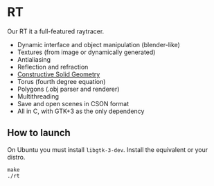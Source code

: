 # RT

Our RT it a full-featured raytracer.

 * Dynamic interface and object manipulation (blender-like)
 * Textures (from image or dynamically generated)
 * Antialiasing
 * Reflection and refraction
 * [Constructive Solid Geometry](https://en.wikipedia.org/wiki/Constructive_solid_geometry)
 * Torus (fourth degree equation)
 * Polygons (.obj parser and renderer)
 * Multithreading
 * Save and open scenes in CSON format
 * All in C, with GTK+3 as the only dependency

## How to launch

On Ubuntu you must install ```libgtk-3-dev```. Install the equivalent or your distro.

    make
    ./rt
